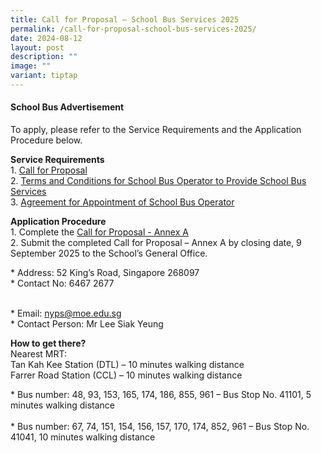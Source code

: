 ```yaml
---
title: Call for Proposal – School Bus Services 2025
permalink: /call-for-proposal-school-bus-services-2025/
date: 2024-08-12
layout: post
description: ""
image: ""
variant: tiptap
---
```

<h4><strong>School Bus Advertisement</strong></h4>
<p>To apply, please refer to the Service Requirements and the Application
Procedure below.</p>
<p><strong>Service Requirements</strong>
<br>1. <a href="/files/NYPS_Call_for_Proposals__For_School_Bus_Service_.pdf" rel="noopener noreferrer nofollow" target="_blank">Call for Proposal</a>
<br>2. <a href="/files/NYPS_TC_for_School_Bus_Operator_to_Provide_School_Bus_Services__For_School_Bus_Service_.pdf" rel="noopener noreferrer nofollow" target="_blank">Terms and Conditions for School Bus Operator to Provide School Bus Services</a>
<br>3. <a href="/files/NYPS_Request_for_School_Bus_Service_and_TC_Governing_the_Requests_for_Services__For_School_Bus_Service_.pdf" rel="noopener noreferrer nofollow" target="_blank">Agreement for Appointment of School Bus Operator</a>
</p>
<p><strong>Application Procedure</strong>
<br>1. Complete the <a href="/files/NYPS_Information_from_Vendor__For_School_Bus_Service_.pdf" rel="noopener noreferrer nofollow" target="_blank">Call for Proposal - Annex A</a>
<br>2. Submit the completed Call for Proposal – Annex A by closing date, 9
September 2025 to the School’s General Office.</p>
<p>* Address: 52 King’s Road, Singapore 268097
<br>* Contact No: 6467 2677</p>
<p>
<br>* Email: <a href="mailto:nyps@moe.edu.sg" rel="noopener noreferrer nofollow" target="_blank">nyps@moe.edu.sg</a>
<br>* Contact Person: Mr Lee Siak Yeung</p>
<p><strong>How to get there?</strong>
<br>Nearest MRT:
<br>Tan Kah Kee Station (DTL) – 10 minutes walking distance
<br>Farrer Road Station (CCL) – 10 minutes walking distance</p>
<p>* Bus number: 48, 93, 153, 165, 174, 186, 855, 961 – Bus Stop No. 41101,
5 minutes walking distance
<br>
<br>* Bus number: 67, 74, 151, 154, 156, 157, 170, 174, 852, 961 – Bus Stop
No. 41041, 10 minutes walking distance</p>
<p></p>